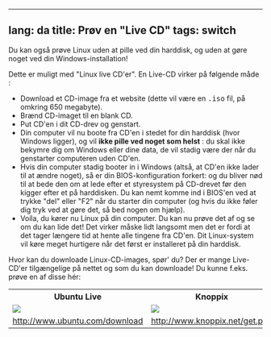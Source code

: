 
---
lang: da
title: Prøv en "Live CD"
tags: switch
---

Du kan også prøve Linux uden at pille ved din harddisk, og uden at gøre noget ved din Windows-installation!

Dette er muligt med "Linux live CD'er". En Live-CD virker på følgende måde :

<ul>

<li>Download et CD-image fra et website (dette vil være en <tt>.iso</tt> 
fil, på omkring 650 megabyte). </li>

<li>Brænd CD-imaget til en blank CD.</li>

<li>Put CD'en i dit CD-drev og genstart.</li>

<li>Din computer vil nu boote fra CD'en i stedet for din harddisk (hvor Windows ligger), og vil <b>ikke pille ved noget som helst</b> : du skal ikke bekymre dig om Windows eller dine data, de vil stadig være der når du genstarter computeren uden CD'en. </li>

<li>Hvis din computer stadig booter in i Windows (altså, at CD'en ikke lader til at ændre noget), så er din BIOS-konfiguration forkert: og du bliver nød til at bede den om at lede efter et styresystem på CD-drevet før den kigger efter et på harddisken. Du kan nemt komme ind i BIOS'en ved at trykke "del" eller "F2" når du starter din computer (og hvis du ikke føler dig tryk ved at gøre det, så bed nogen om hjælp).</li>

<li>Voíla, du kører nu Linux på din computer. Du kan nu prøve det af og se om du kan lide det! Det virker måske lidt langsomt men det er fordi at det tager længere tid at hente alle tingene fra CD'en. Dit Linux-system vil køre meget hurtigere når det først er installeret på din harddisk. 
</li>

</ul>

Hvor kan du downloade Linux-CD-images, spør' du? Der er mange Live-CD'er tilgængelige på nettet og som du kan downloade! Du kunne f.eks. prøve en af disse hér:

<table cols="2">
<tr>
<th>Ubuntu Live</th>
<th>Knoppix</th>
</tr>

<tr>
<td><a href="Images/ubuntu.png"><img src="Images/ubuntu_thumbnail.png" /></a></td>
<td><a href="Images/knoppix.png"><img src="Images/knoppix_thumbnail.png" /></a></td>
</tr>

<tr>
<td><a 
href="http://www.ubuntu.com/download">http://www.ubuntu.com/download</a></td>
<td><a 
href="http://www.knoppix.net/get.php">http://www.knoppix.net/get.php</a></td>
</tr>

</table>

